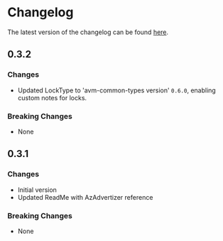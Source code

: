 # Changelog

The latest version of the changelog can be found [here](https://github.com/Azure/bicep-registry-modules/blob/main/avm/res/network/vpn-site/CHANGELOG.md).

## 0.3.2

### Changes

- Updated LockType to 'avm-common-types version' `0.6.0`, enabling custom notes for locks.

### Breaking Changes

- None

## 0.3.1

### Changes

- Initial version
- Updated ReadMe with AzAdvertizer reference

### Breaking Changes

- None
